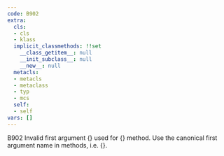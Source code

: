 ```yaml
---
code: B902
extra:
  cls:
  - cls
  - klass
  implicit_classmethods: !!set
    __class_getitem__: null
    __init_subclass__: null
    __new__: null
  metacls:
  - metacls
  - metaclass
  - typ
  - mcs
  self:
  - self
vars: []
---
```


B902 Invalid first argument {} used for {} method. Use the canonical first argument name in methods, i.e. {}.